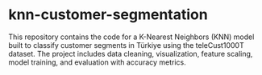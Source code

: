 # knn-customer-segmentation
This repository contains the code for a K-Nearest Neighbors (KNN) model built to classify customer segments in Türkiye using the teleCust1000T dataset. The project includes data cleaning, visualization, feature scaling, model training, and evaluation with accuracy metrics.
